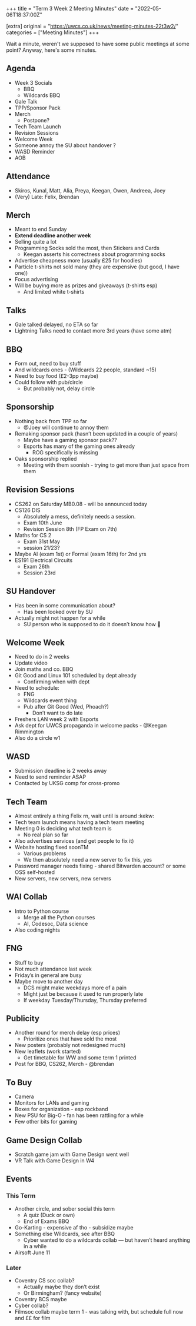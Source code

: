 +++
title = "Term 3 Week 2 Meeting Minutes"
date = "2022-05-06T18:37:00Z"

[extra]
original = "https://uwcs.co.uk/news/meeting-minutes-22t3w2/"    
categories = ["Meeting Minutes"]
+++

<p data-block-key="zf7wi">Wait a minute, weren&#x27;t we supposed to have some public meetings at some point? Anyway, here&#x27;s some minutes.</p>

<!-- more -->

## Agenda

  - Week 3 Socials
      - BBQ
      - Wildcards BBQ
  - Gale Talk
  - TPP/Sponsor Pack
  - Merch
      - Postpone?
  - Tech Team Launch
  - Revision Sessions
  - Welcome Week
  - Someone annoy the SU about handover ?
  - WASD Reminder
  - AOB

## Attendance

  - Skiros, Kunal, Matt, Alia, Preya, Keegan, Owen, Andreea, Joey
  - (Very) Late: Felix, Brendan

## Merch

  - Meant to end Sunday
  - **Extend deadline another week**
  - Selling quite a lot
  - Programming Socks sold the most, then Stickers and Cards
      - Keegan asserts his correctness about programming socks
  - Advertise cheapness more (usually £25 for hoodies)
  - Particle t-shirts not sold many (they are expensive (but good, I have one))
  - Focus advertising
  - Will be buying more as prizes and giveaways (t-shirts esp)
      - And limited white t-shirts

## Talks

  - Gale talked delayed, no ETA so far
  - Lightning Talks need to contact more 3rd years (have some atm)

## BBQ

  - Form out, need to buy stuff
  - And wildcards ones - (Wildcards 22 people, standard \~15)
  - Need to buy food (£2-3pp maybe)
  - Could follow with pub/circle
      - But probably not, delay circle

## Sponsorship

  - Nothing back from TPP so far
      - @Joey will continue to annoy them
  - Remaking sponsor pack (hasn’t been updated in a couple of years)
      - Maybe have a gaming sponsor pack??
      - Esports has many of the gaming ones already
          - ROG specifically is missing
  - Oaks sponsorship replied
      - Meeting with them soonish - trying to get more than just space from them

## Revision Sessions

  - CS262 on Saturday MB0.08 - will be announced today
  - CS126 DIS
      - Absolutely a mess, definitely needs a session.
      - Exam 10th June
      - Revision Session 8th (FP Exam on 7th)
  - Maths for CS 2
      - Exam 31st May
      - session 21/23?
  - Maybe AI (exam 1st) or Formal (exam 16th) for 2nd yrs
  - ES191 Electrical Circuits
      - Exam 26th
      - Session 23rd

## SU Handover

  - Has been in some communication about?
      - Has been looked over by SU
  - Actually might not happen for a while
      - SU person who is supposed to do it doesn’t know how 🤣

## Welcome Week

  - Need to do in 2 weeks
  - Update video
  - Join maths and co. BBQ
  - Git Good and Linux 101 scheduled by dept already
      - Confirming when with dept
  - Need to schedule:
      - FNG
      - Wildcards event thing
      - Pub after Git Good (Wed, Phoach?)
          - Don’t want to do late
  - Freshers LAN week 2 with Esports
  - Ask dept for UWCS propaganda in welcome packs - @Keegan Rimmington
  - Also do a circle w1

## WASD

  - Submission deadline is 2 weeks away
  - Need to send reminder ASAP
  - Contacted by UKSG comp for cross-promo

## Tech Team

  - Almost entirely a thing Felix rn, wait until is around :kekw:
  - Tech team launch means having a tech team meeting
  - Meeting 0 is deciding what tech team is
      - No real plan so far
  - Also advertises services (and get people to fix it)
  - Website hosting fixed soonTM
      - Various problems
      - We then absolutely need a new server to fix this, yes
  - Password manager needs fixing - shared Bitwarden account? or some OSS self-hosted
  - New servers, new servers, new servers

## WAI Collab

  - Intro to Python course
      - Merge all the Python courses
      - AI, Codesoc, Data science
  - Also coding nights

## FNG

  - Stuff to buy
  - Not much attendance last week
  - Friday’s in general are busy
  - Maybe move to another day
      - DCS might make weekdays more of a pain
      - Might just be because it used to run properly late
      - If weekday Tuesday/Thursday, Thursday preferred

## Publicity

  - Another round for merch delay (esp prices)
      - Prioritize ones that have sold the most
  - New posters (probably not redesigned much)
  - New leaflets (work started)
      - Get timetable for WW and some term 1 printed
  - Post for BBQ, CS262, Merch - @brendan

## To Buy

  - Camera
  - Monitors for LANs and gaming
  - Boxes for organization - esp rockband
  - New PSU for Big-O - fan has been rattling for a while
  - Few other bits for gaming

## Game Design Collab

  - Scratch game jam with Game Design went well
  - VR Talk with Game Design in W4

## Events

### This Term

  - Another circle, and sober social this term
      - A quiz (Duck or own)
      - End of Exams BBQ
  - Go-Karting - expensive af tho - subsidize maybe
  - Something else Wildcards, see after BBQ
      - Cyber wanted to do a wildcards collab — but haven’t heard anything in a while
  - Airsoft June 11

### Later

  - Coventry CS soc collab?
      - Actually maybe they don’t exist
      - Or Birmingham? (fancy website)
  - Coventry BCS maybe
  - Cyber collab?
  - Filmsoc collab maybe term 1 - was talking with, but schedule full now and ££ for film

